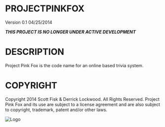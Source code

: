 PROJECTPINKFOX
==============
Version 0.1 04/25/2014

***THIS PROJECT IS NO LONGER UNDER ACTIVE DEVELOPMENT***

DESCRIPTION 
===================================================================
Project Pink Fox is the code name for an online based trivia system.

COPYRIGHT
===================================================================
Copyright 2014 Scott Fisk & Derrick Lockwood. All Rights Reserved.
Project Pink Fox and its use are subject to a license agreement and
are also subject to copyright, trademark, patent and/or other laws.

![Logo](http://scottfisk.org/code/pinkfox.png "Logo")

